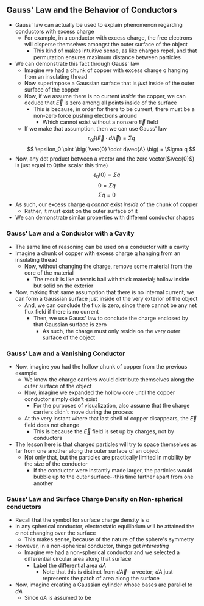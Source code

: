 ## Gauss' Law and the Behavior of Conductors
- Gauss' law can actually be used to explain phenomenon regarding conductors with excess charge
    * For example, in a conductor with excess charge, the free electrons will disperse themselves amongst the outer surface of the object
        + This kind of makes intuitive sense, as like charges repel, and that permutation ensures maximum distance between particles
- We can demonstrate this fact through Gauss' law
    * Imagine we had a chunk of copper with excess charge q hanging from an insulating thread
    * Now superimpose a Gaussian surface that is *just* inside of the outer surface of the copper
    * Now, if we assume there is no current *inside* the copper, we can deduce that $\vec{E}$ is zero among all points inside of the surface
        + This is because, in order for there to be current, there must be a non-zero force pushing electrons around
            - Which cannot exist without a nonzero $\vec{E}$ field
    * If we make that assumption, then we can use Gauss' law
$$ \epsilon_0 \oint \big( \vec{E} \cdot d\vec{A} \big) = \Sigma q $$
$$ \epsilon_0 \oint \big( \vec{0} \cdot d\vec{A} \big) = \Sigma q $$
- Now, any dot product between a vector and the zero vector($\vec{0}$) is just equal to 0(the scalar this time)
$$ \epsilon_0 \bigg( 0 \bigg) = \Sigma q $$
$$ 0 = \Sigma q $$
$$ \Sigma q = 0 $$
- As such, our excess charge q *cannot* exist *inside* of the chunk of copper
    * Rather, it must exist on the outer surface of it
- We can demonstrate similar properties with different conductor shapes

### Gauss' Law and a Conductor with a Cavity
- The same line of reasoning can be used on a conductor with a cavity
- Imagine a chunk of copper with excess charge q hanging from an insulating thread
    * Now, without changing the charge, remove some material from the core of the material
        + The result is like a tennis ball with thick material; hollow inside but solid on the exterior
- Now, making that same assumption that there is no internal current, we can form a Gaussian surface just inside of the very exterior of the object
    * And, we can conclude the flux is zero, since there cannot be any net flux field if there is no current
        + Then, we use Gauss' law to conclude the charge enclosed by that Gaussian surface is zero
            - As such, the charge must only reside on the very outer surface of the object

### Gauss' Law and a Vanishing Conductor
- Now, imagine you had the hollow chunk of copper from the previous example
    * We know the charge carriers would distribute themselves along the outer surface of the object
    * Now, imagine we expanded the hollow core until the copper conductor simply didn't exist
        * For the purposes of visualization, also assume that the charge carriers didn't move during the process
    * At the very instant where that last shell of copper disappears, the $\vec{E}$ field does not change
        + This is because the $\vec{E}$ field is set up by charges, not by conductors
- The lesson here is that charged particles will try to space themselves as far from one another along the outer surface of an object
    * Not only that, but the particles are practically limited in mobility by the size of the conductor
        + If the conductor were instantly made larger, the particles would bubble up to the outer surface--this time farther apart from one another

### Gauss' Law and Surface Charge Density on Non-spherical conductors
- Recall that the symbol for surface charge density is $\sigma$
- In any spherical conductor, electrostatic equilibrium will be attained the $\sigma$ not changing over the surface
    * This makes sense, because of the nature of the sphere's symmetry
- However, in a non-spherical conductor, things get *interesting*
    * Imagine we had a non-spherical conductor and we selected a differential circular area along that surface
        + Label the differential area $dA$
            - Note that this is distinct from $d\vec{A}$--a vector; $dA$ just represents the patch of area along the surface
- Now, imagine creating a Gaussian cylinder whose bases are parallel to $dA$
    * Since $dA$ is assumed to be
